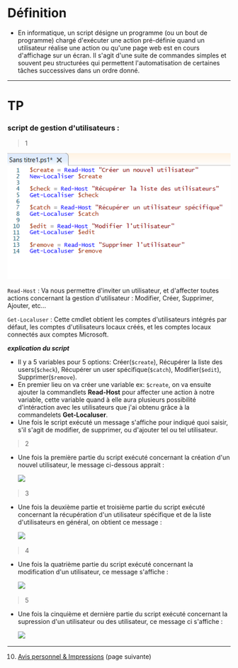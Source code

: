 # Définition

* En informatique, un script désigne un programme (ou un bout de programme) chargé d'exécuter une action pré-définie quand un utilisateur réalise une action ou qu'une page web est en cours d'affichage sur un écran. Il s'agit d'une suite de commandes simples et souvent peu structurées qui permettent l'automatisation de certaines tâches successives dans un ordre donné.  


---

# TP

### script de gestion d'utilisateurs :



>1

![](Images/Script1.0.PNG)



``` Read-Host ``` : Va nous permettre d'inviter un utilisateur, et d'affecter toutes actions concernant la gestion d'utilisateur : Modifier, Créer, Supprimer, Ajouter, etc...

``` Get-Localuser ``` : Cette cmdlet obtient les comptes d'utilisateurs intégrés par défaut, les comptes d'utilisateurs locaux créés, et les comptes locaux connectés aux comptes Microsoft.

***explication du script***
- Il y a 5 variables pour 5 options: Créer(`$create`), Récupérer la liste des users(`$check`), Récupérer un user spécifique(`$catch`), Modifier(`$edit`), Supprimer(`$remove`).
- En premier lieu on va créer une variable ex: `$create`, on va ensuite ajouter la commandlets **Read-Host** pour affecter une action à notre variable, cette variable quand à elle aura plusieurs possibilité d'intéraction avec les utilisateurs que j'ai obtenu grâce à la commandelets **Get-Localuser**.
- Une fois le script exécuté un message s'affiche pour indiqué quoi saisir, s'il s'agit de modifier, de supprimer, ou d'ajouter tel ou tel utilisateur.

>2

 - Une fois la première partie du script exécuté concernant la création d'un nouvel utilisateur, le message ci-dessous apprait :

    ![](Images/Script1.1.PNG)

>3

- Une fois la deuxième partie et troisième partie du script exécuté concernant la récupération d'un utilisateur spécifique et de la liste d'utilisateurs en général, on obtient ce message :

    ![](Images/Script1.2.PNG)



>4

- Une fois la quatrième partie du script exécuté concernant la modification d'un utilisateur, ce message s'affiche : 

    ![](Images/Script1.3.PNG)

>5

- Une fois la cinquième et dernière partie du script exécuté concernant la supression d'un utilisateur ou des utilisateur, ce message ci s'affiche :

    ![](Images/Script1.4.PNG)

---
10.  [Avis personnel & Impressions](https://github.com/Anescoo/Linux/blob/main/Avis.md) (page suivante) 